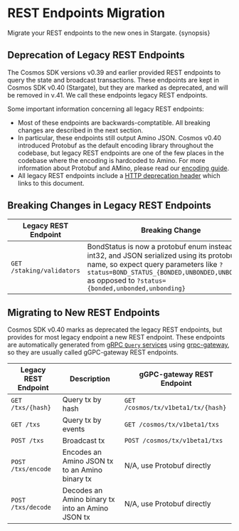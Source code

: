 # REST Endpoints Migration

Migrate your REST endpoints to the new ones in Stargate. {synopsis}

## Deprecation of Legacy REST Endpoints

The Cosmos SDK versions v0.39 and earlier provided REST endpoints to query the state and broadcast transactions. These endpoints are kept in Cosmos SDK v0.40 (Stargate), but they are marked as deprecated, and will be removed in v.41. We call these endpoints legacy REST endpoints.

Some important information concerning all legacy REST endpoints:

- Most of these endpoints are backwards-comptatible. All breaking changes are described in the next section.
- In particular, these endpoints still output Amino JSON. Cosmos v0.40 introduced Protobuf as the default encoding library throughout the codebase, but legacy REST endpoints are one of the few places in the codebase where the encoding is hardcoded to Amino. For more information about Protobuf and AMino, please read our [encoding guide](../core/encoding.md).
- All legacy REST endpoints include a [HTTP deprecation header](https://tools.ietf.org/id/draft-dalal-deprecation-header-01.html) which links to this document.

## Breaking Changes in Legacy REST Endpoints

| Legacy REST Endpoint      | Breaking Change                                                                                                                                                                                                                           |
| ------------------------- | ----------------------------------------------------------------------------------------------------------------------------------------------------------------------------------------------------------------------------------------- |
| `GET /staking/validators` | BondStatus is now a protobuf enum instead of an int32, and JSON serialized using its protobuf name, so expect query parameters like `?status=BOND_STATUS_{BONDED,UNBONDED,UNBONDING}` as opposed to `?status={bonded,unbonded,unbonding}` |

## Migrating to New REST Endpoints

Cosmos SDK v0.40 marks as deprecated the legacy REST endpoints, but provides for most legacy endpoint a new REST endpoint. These endpoints are automatically generated from [gRPC `Query` services](../building-modules/query-services.md) using [grpc-gateway](https://grpc-ecosystem.github.io/grpc-gateway/), so they are usually called gGPC-gateway REST endpoints.

| Legacy REST Endpoint | Description                                      | gGPC-gateway REST Endpoint         |
| -------------------- | ------------------------------------------------ | ---------------------------------- |
| `GET /txs/{hash}`    | Query tx by hash                                 | `GET /cosmos/tx/v1beta1/tx/{hash}` |
| `GET /txs`           | Query tx by events                               | `GET /cosmos/tx/v1beta1/txs`       |
| `POST /txs`          | Broadcast tx                                     | `POST /cosmos/tx/v1beta1/txs`      |
| `POST /txs/encode`   | Encodes an Amino JSON tx to an Amino binary tx   | N/A, use Protobuf directly         |
| `POST /txs/decode`   | Decodes an Amino binary tx into an Amino JSON tx | N/A, use Protobuf directly         |
